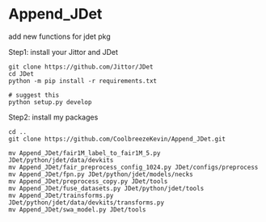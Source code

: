 # Append_JDet
add new functions for jdet pkg

Step1: install your Jittor and JDet
```shell
git clone https://github.com/Jittor/JDet
cd JDet
python -m pip install -r requirements.txt

# suggest this 
python setup.py develop
```

Step2: install my packages
```shell
cd ..
git clone https://github.com/CoolbreezeKevin/Append_JDet.git

mv Append_JDet/fair1M_label_to_fair1M_5.py JDet/python/jdet/data/devkits
mv Append_JDet/fair_preprocess_config_1024.py JDet/configs/preprocess
mv Append_JDet/fpn.py JDet/python/jdet/models/necks
mv Append_JDet/preprocess_copy.py JDet/tools
mv Append_JDet/fuse_datasets.py JDet/python/jdet/tools
mv Append_JDet/trainsforms.py JDet/python/jdet/data/devkits/transforms.py
mv Append_JDet/swa_model.py JDet/tools
```
